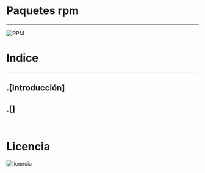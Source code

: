 # Paquetes rpm

***
![RPM](https://github.com/ArturoKronos/PaquetesRPM/assets/145538520/eb0a7daa-8730-45a0-b257-3fabf12ce3e6)



# Indice
***

## .[Introducción]
## .[]
##


***
# Licencia

![licencia](https://github.com/ArturoKronos/PaquetesRPM/assets/145538520/97040aa1-7104-4dff-9ada-95e843961aba)




